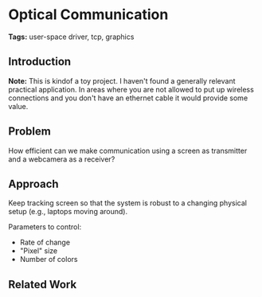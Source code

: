 # Optical Communication

**Tags:** user-space driver, tcp, graphics

## Introduction

**Note:** This is kindof a toy project. I haven't found a generally relevant practical application. In areas where you are not allowed to put up wireless connections and you don't have an ethernet cable it would provide some value.

## Problem

How efficient can we make communication using a screen as transmitter and a webcamera as a receiver?

## Approach

Keep tracking screen so that the system is robust to a changing physical setup (e.g., laptops moving around).

Parameters to control:
- Rate of change
- "Pixel" size
- Number of colors

## Related Work

